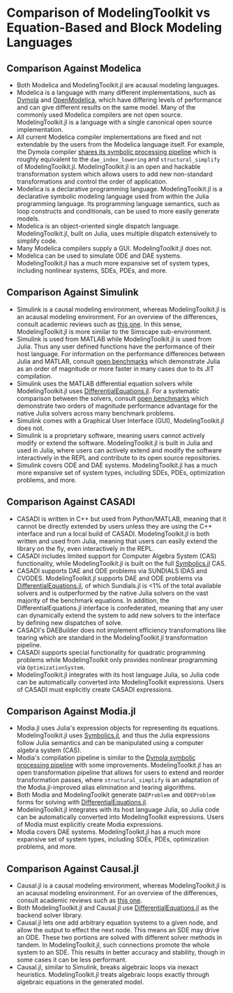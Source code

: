 # Comparison of ModelingToolkit vs Equation-Based and Block Modeling Languages

## Comparison Against Modelica

- Both Modelica and ModelingToolkit.jl are acausal modeling languages.
- Modelica is a language with many different implementations, such as
  [Dymola](https://www.3ds.com/products-services/catia/products/dymola/) and
  [OpenModelica](https://openmodelica.org/), which have differing levels of
  performance and can give different results on the same model. Many of the
  commonly used Modelica compilers are not open source. ModelingToolkit.jl
  is a language with a single canonical open source implementation.
- All current Modelica compiler implementations are fixed and not extendable
  by the users from the Modelica language itself. For example, the Dymola
  compiler [shares its symbolic processing pipeline](https://www.claytex.com/tech-blog/model-translation-and-symbolic-manipulation/)
  which is roughly equivalent to the `dae_index_lowering` and `structural_simplify`
  of ModelingToolkit.jl. ModelingToolkit.jl is an open and hackable transformation
  system which allows users to add new non-standard transformations and control
  the order of application.
- Modelica is a declarative programming language. ModelingToolkit.jl is a
  declarative symbolic modeling language used from within the Julia programming
  language. Its programming language semantics, such as loop constructs and
  conditionals, can be used to more easily generate models.
- Modelica is an object-oriented single dispatch language. ModelingToolkit.jl,
  built on Julia, uses multiple dispatch extensively to simplify code.
- Many Modelica compilers supply a GUI. ModelingToolkit.jl does not.
- Modelica can be used to simulate ODE and DAE systems. ModelingToolkit.jl
  has a much more expansive set of system types, including nonlinear systems,
  SDEs, PDEs, and more.

## Comparison Against Simulink

- Simulink is a causal modeling environment, whereas ModelingToolkit.jl is an
  acausal modeling environment. For an overview of the differences, consult
  academic reviews such as [this one](https://arxiv.org/abs/1909.00484). In this
  sense, ModelingToolkit.jl is more similar to the Simscape sub-environment.
- Simulink is used from MATLAB while ModelingToolkit.jl is used from Julia.
  Thus any user defined functions have the performance of their host language.
  For information on the performance differences between Julia and MATLAB,
  consult [open benchmarks](https://julialang.org/benchmarks/) which demonstrate
  Julia as an order of magnitude or more faster in many cases due to its JIT
  compilation.
- Simulink uses the MATLAB differential equation solvers while ModelingToolkit.jl
  uses [DifferentialEquations.jl](https://docs.sciml.ai/DiffEqDocs/stable/). For a systematic
  comparison between the solvers, consult
  [open benchmarks](https://docs.sciml.ai/SciMLBenchmarksOutput/stable/)
  which demonstrate two orders of magnitude performance advantage for the native
  Julia solvers across many benchmark problems.
- Simulink comes with a Graphical User Interface (GUI), ModelingToolkit.jl
  does not.
- Simulink is a proprietary software, meaning users cannot actively modify or
  extend the software. ModelingToolkit.jl is built in Julia and used in Julia,
  where users can actively extend and modify the software interactively in the
  REPL and contribute to its open source repositories.
- Simulink covers ODE and DAE systems. ModelingToolkit.jl has a much more
  expansive set of system types, including SDEs, PDEs, optimization problems,
  and more.

## Comparison Against CASADI

- CASADI is written in C++ but used from Python/MATLAB, meaning that it cannot be
  directly extended by users unless they are using the C++ interface and run a
  local build of CASADI. ModelingToolkit.jl is both written and used from
  Julia, meaning that users can easily extend the library on the fly, even
  interactively in the REPL.
- CASADI includes limited support for Computer Algebra System (CAS) functionality,
  while ModelingToolkit.jl is built on the full
  [Symbolics.jl](https://docs.sciml.ai/Symbolics/stable/) CAS.
- CASADI supports DAE and ODE problems via SUNDIALS IDAS and CVODES. ModelingToolkit.jl
  supports DAE and ODE problems via [DifferentialEquations.jl](https://docs.sciml.ai/DiffEqDocs/stable/),
  of which Sundials.jl is <1% of the total available solvers and is outperformed
  by the native Julia solvers on the vast majority of the benchmark equations.
  In addition, the DifferentialEquations.jl interface is confederated, meaning
  that any user can dynamically extend the system to add new solvers to the
  interface by defining new dispatches of solve.
- CASADI's DAEBuilder does not implement efficiency transformations like tearing
  which are standard in the ModelingToolkit.jl transformation pipeline.
- CASADI supports special functionality for quadratic programming problems while
  ModelingToolkit only provides nonlinear programming via `OptimizationSystem`.
- ModelingToolkit.jl integrates with its host language Julia, so Julia code
  can be automatically converted into ModelingToolkit expressions. Users of
  CASADI must explicitly create CASADI expressions.

## Comparison Against Modia.jl

- Modia.jl uses Julia's expression objects for representing its equations.
  ModelingToolkit.jl uses [Symbolics.jl](https://docs.sciml.ai/Symbolics/stable/),
  and thus the Julia expressions follow Julia semantics and can be manipulated
  using a computer algebra system (CAS).
- Modia's compilation pipeline is similar to the
  [Dymola symbolic processing pipeline](https://www.claytex.com/tech-blog/model-translation-and-symbolic-manipulation/)
  with some improvements. ModelingToolkit.jl has an open transformation pipeline
  that allows for users to extend and reorder transformation passes, where
  `structural_simplify` is an adaptation of the Modia.jl-improved alias elimination
  and tearing algorithms.
- Both Modia and ModelingToolkit generate `DAEProblem` and `ODEProblem` forms for
  solving with [DifferentialEquations.jl](https://docs.sciml.ai/DiffEqDocs/stable/).
- ModelingToolkit.jl integrates with its host language Julia, so Julia code
  can be automatically converted into ModelingToolkit expressions. Users of
  Modia must explicitly create Modia expressions.
- Modia covers DAE systems. ModelingToolkit.jl has a much more
  expansive set of system types, including SDEs, PDEs, optimization problems,
  and more.

## Comparison Against Causal.jl

- Causal.jl is a causal modeling environment, whereas ModelingToolkit.jl is an
  acausal modeling environment. For an overview of the differences, consult
  academic reviews such as [this one](https://arxiv.org/abs/1909.00484).
- Both ModelingToolkit.jl and Causal.jl use [DifferentialEquations.jl](https://docs.sciml.ai/DiffEqDocs/stable/)
  as the backend solver library.
- Causal.jl lets one add arbitrary equation systems to a given node, and allow
  the output to effect the next node. This means an SDE may drive an ODE. These
  two portions are solved with different solver methods in tandem. In
  ModelingToolkit.jl, such connections promote the whole system to an SDE. This
  results in better accuracy and stability, though in some cases it can be
  less performant.
- Causal.jl, similar to Simulink, breaks algebraic loops via inexact heuristics.
  ModelingToolkit.jl treats algebraic loops exactly through algebraic equations
  in the generated model.
